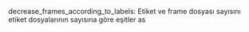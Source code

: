 <span>decrease_frames_according_to_labels: Etiket ve frame dosyası sayısını etiket dosyalarının sayısına göre eşitler</span>
<span>as</span>
